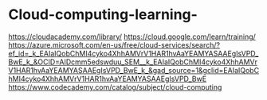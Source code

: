 # Cloud-computing-learning-
https://cloudacademy.com/library/
https://cloud.google.com/learn/training/
https://azure.microsoft.com/en-us/free/cloud-services/search/?ef_id=_k_EAIaIQobChMI4cyko4XhhAMVrV1HAR1hvAaYEAMYASAAEgIsVPD_BwE_k_&OCID=AIDcmm5edswduu_SEM__k_EAIaIQobChMI4cyko4XhhAMVrV1HAR1hvAaYEAMYASAAEgIsVPD_BwE_k_&gad_source=1&gclid=EAIaIQobChMI4cyko4XhhAMVrV1HAR1hvAaYEAMYASAAEgIsVPD_BwE
https://www.codecademy.com/catalog/subject/cloud-computing
